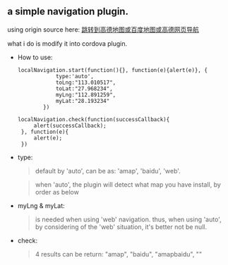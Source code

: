 ## a simple navigation plugin.

using origin source here: [跳转到高德地图或百度地图或高德网页导航](https://blog.csdn.net/w752325717/article/details/77584632)

what i do is modify it into cordova plugin.

* How to use:
   ```
   localNavigation.start(function(){}, function(e){alert(e)}, {
               type:'auto',
               toLng:"113.010517",
               toLat:"27.968234",
               myLng:"112.891259",
               myLat:"28.193234"
           })
   ```


   ```
   localNavigation.check(function(successCallback){
        alert(successCallback);
    }, function(e){
        alert(e);
    })
   ```
* type:
    > default by 'auto', can be as: 'amap', 'baidu', 'web'.

    > when 'auto', the plugin will detect what map you have install,
    by order as below

* myLng & myLat:
    > is needed when using 'web' navigation. thus, when using 'auto', by considering of the 'web' situation, it's better not be null.

* check:
    > 4 results can be return: "amap", "baidu", "amapbaidu", ""